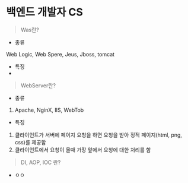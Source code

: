# 백엔드 개발자 CS
> Was란?
- 종류

Web Logic, Web Spere, Jeus, Jboss, tomcat

- 특징
- 
> WebServer란?

- 종류
1. Apache, NginX, IIS, WebTob

- 특징
1. 클라이언트가 서버에 페이지 요청을 하면 요청을 받아 정적 페이지(html, png, css)를 제공함
2. 클라이언트에서 요청이 올때 가장 앞에서 요청에 대한 처리를 함




> DI, AOP, IOC 란?
- ㅇㅇ
